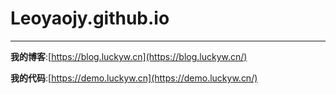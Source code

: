 # Leoyaojy.github.io
----
**我的博客**:[https://blog.luckyw.cn](https://blog.luckyw.cn/)

**我的代码**:[https://demo.luckyw.cn](https://demo.luckyw.cn/)
